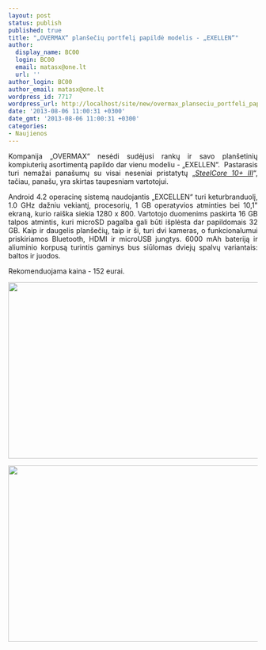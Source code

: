 ```yaml
---
layout: post
status: publish
published: true
title: "„OVERMAX“ planšečių portfelį papildė modelis - „EXELLEN“"
author:
  display_name: BC00
  login: BC00
  email: matasx@one.lt
  url: ''
author_login: BC00
author_email: matasx@one.lt
wordpress_id: 7717
wordpress_url: http://localhost/site/new/overmax_planseciu_portfeli_papilde_modelis__exellen/
date: '2013-08-06 11:00:31 +0300'
date_gmt: '2013-08-06 11:00:31 +0300'
categories:
- Naujienos
---
```

<p style="text-align: justify;">
	Kompanija &bdquo;OVERMAX&ldquo; nesėdi sudėjusi rankų ir savo plan&scaron;etinių kompiuterių asortimentą papildo dar vienu modeliu - &bdquo;EXELLEN&ldquo;.&nbsp; Pastarasis turi nemažai pana&scaron;umų su visai neseniai pristatytų &bdquo;<a href="http://www.technews.lt/naujiena/n/a/overmax_pristate_steelcore_10_iii_plansetini_kompiuteri.html"><em>SteelCore 10+ III</em></a>&ldquo;, tačiau, pana&scaron;u, yra skirtas taupesniam vartotojui.</p>
<p style="text-align: justify;">
	Android 4.2 operacinę sistemą naudojantis &bdquo;EXCELLEN&ldquo; turi keturbranduolį, 1.0 GHz dažniu vekiantį, procesorių, 1 GB operatyvios atminties bei 10,1&quot; ekraną, kurio rai&scaron;ka siekia 1280 x 800. Vartotojo duomenims paskirta 16 GB talpos atmintis, kuri microSD pagalba gali būti i&scaron;plėsta dar papildomais 32 GB. Kaip ir daugelis plan&scaron;ečių, taip ir &scaron;i, turi dvi kameras, o funkcionalumui priskiriamos Bluetooth, HDMI ir microUSB jungtys. 6000 mAh bateriją ir aliuminio korpusą turintis gaminys bus siūlomas dviejų spalvų variantais: baltos ir juodos.</p>
<p style="text-align: justify;">
	Rekomenduojama kaina - 152 eurai.</p>
<p style="text-align: justify;">
	<img alt="" src="http://technews.lt/userfiles/5(3).png" style="width: 520px; height: 356px;" /></p>
<p style="text-align: justify;">
	<img alt="" src="http://technews.lt/userfiles/6(4).png" style="width: 520px; height: 356px;" /></p>
